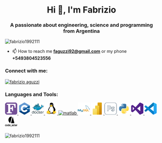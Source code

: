 <h1 align="center">Hi 👋, I'm Fabrizio</h1>
<h3 align="center">A passionate about engineering, science and programming from Argentina</h3>

<p align="left"> <img src="https://komarev.com/ghpvc/?username=fabrizio1992111&label=Profile%20views&color=0e75b6&style=flat" alt="fabrizio1992111" /> </p>

- 📫 How to reach me **faguzzi92@gmail.com** or my phone **+5493804523556**

<h3 align="left">Connect with me:</h3>
<p align="left">
<a href="https://linkedin.com/in/fabrizio aguzzi" target="blank"><img align="center" src="https://raw.githubusercontent.com/rahuldkjain/github-profile-readme-generator/master/src/images/icons/Social/linked-in-alt.svg" alt="fabrizio aguzzi" height="30" width="40" /></a>
</p>

<h3 align="left">Languages and Tools:</h3>
<p align="left">
  <a href="https://www.fortran90.org/" target="_blank" rel="noreferrer">
    <img src="https://raw.githubusercontent.com/Fabrizio1992111/Fabrizio1992111/main/Fortran_logo.svg" alt="fortran" width="40" height="40"/>
  </a>
  <a href="https://www.w3schools.com/cpp/" target="_blank" rel="noreferrer">
    <img src="https://raw.githubusercontent.com/devicons/devicon/master/icons/cplusplus/cplusplus-original.svg" alt="cplusplus" width="40" height="40"/>
  </a>
  <a href="https://www.docker.com/" target="_blank" rel="noreferrer">
    <img src="https://raw.githubusercontent.com/devicons/devicon/master/icons/docker/docker-original-wordmark.svg" alt="docker" width="40" height="40"/>
  </a>
  <a href="https://www.linux.org/" target="_blank" rel="noreferrer">
    <img src="https://raw.githubusercontent.com/devicons/devicon/master/icons/linux/linux-original.svg" alt="linux" width="40" height="40"/>
  </a>
  <a href="https://www.mathworks.com/" target="_blank" rel="noreferrer">
    <img src="https://upload.wikimedia.org/wikipedia/commons/2/21/Matlab_Logo.png" alt="matlab" width="40" height="40"/>
  </a>
  <a href="https://www.mysql.com/" target="_blank" rel="noreferrer">
    <img src="https://raw.githubusercontent.com/devicons/devicon/master/icons/mysql/mysql-original-wordmark.svg" alt="mysql" width="40" height="40"/>
  </a>
  <a href="https://powerbi.microsoft.com/" target="_blank" rel="noreferrer">
    <img src="https://raw.githubusercontent.com/Fabrizio1992111/Fabrizio1992111/main/power-bi-icon-seeklogo.svg" alt="powerbi" width="40" height="40"/>
  </a>
  <a href="https://www.photoshop.com/en" target="_blank" rel="noreferrer">
    <img src="https://raw.githubusercontent.com/devicons/devicon/master/icons/photoshop/photoshop-line.svg" alt="photoshop" width="40" height="40"/>
  </a>
  <a href="https://www.python.org" target="_blank" rel="noreferrer">
    <img src="https://raw.githubusercontent.com/devicons/devicon/master/icons/python/python-original.svg" alt="python" width="40" height="40"/>
  </a>
  <a href="https://visualstudio.microsoft.com/" target="_blank" rel="noreferrer">
    <img src="https://raw.githubusercontent.com/devicons/devicon/master/icons/visualstudio/visualstudio-plain.svg" alt="visualstudio" width="40" height="40"/>
  </a>
  <a href="https://code.visualstudio.com/" target="_blank" rel="noreferrer">
    <img src="https://raw.githubusercontent.com/Fabrizio1992111/Fabrizio1992111/main/Visual_Studio_Code_1.35_icon.svg" alt="visualstudio code" width="40" height="40"/>
  </a>
  <a href="https://www.code-aster.org/" target="_blank" rel="noreferrer">
    <img src="https://raw.githubusercontent.com/Fabrizio1992111/Fabrizio1992111/main/Logo_aster.svg" alt="codeaster" width="40" height="40"/>
  </a>
</p>


<p><img align="center" src="https://github-readme-stats.vercel.app/api/top-langs?username=fabrizio1992111&show_icons=true&locale=en&layout=compact" alt="fabrizio1992111" /></p>

